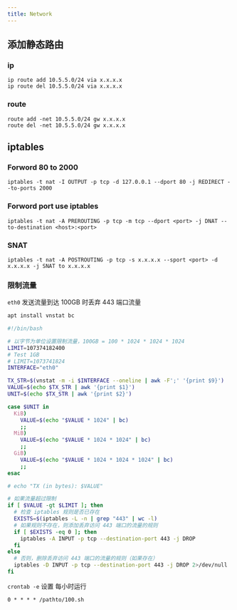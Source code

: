```yaml
---
title: Network
---
```


## 添加静态路由
### ip
  ```
  ip route add 10.5.5.0/24 via x.x.x.x
  ip route del 10.5.5.0/24 via x.x.x.x
  ```
### route
  ```
  route add -net 10.5.5.0/24 gw x.x.x.x
  route del -net 10.5.5.0/24 gw x.x.x.x
  ```

## iptables 
### Forword 80 to 2000
```
iptables -t nat -I OUTPUT -p tcp -d 127.0.0.1 --dport 80 -j REDIRECT --to-ports 2000
```

### Forword port use iptables
```
iptables -t nat -A PREROUTING -p tcp -m tcp --dport <port> -j DNAT --to-destination <host>:<port>
```

### SNAT
```
iptables -t nat -A POSTROUTING -p tcp -s x.x.x.x --sport <port> -d x.x.x.x -j SNAT to x.x.x.x
```

### 限制流量
`eth0` 发送流量到达 100GB 时丢弃 443 端口流量
```sh
apt install vnstat bc
```

```bash
#!/bin/bash

# 以字节为单位设置限制流量，100GB = 100 * 1024 * 1024 * 1024
LIMIT=107374182400
# Test 1GB
# LIMIT=1073741824
INTERFACE="eth0"

TX_STR=$(vnstat -m -i $INTERFACE --oneline | awk -F';' '{print $9}')
VALUE=$(echo $TX_STR | awk '{print $1}')
UNIT=$(echo $TX_STR | awk '{print $2}')

case $UNIT in
  KiB)
    VALUE=$(echo "$VALUE * 1024" | bc)
    ;;
  MiB)
    VALUE=$(echo "$VALUE * 1024 * 1024" | bc)
    ;;
  GiB)
    VALUE=$(echo "$VALUE * 1024 * 1024 * 1024" | bc)
    ;;
esac

# echo "TX (in bytes): $VALUE"

# 如果流量超过限制
if [ $VALUE -gt $LIMIT ]; then
  # 检查 iptables 规则是否已存在
  EXISTS=$(iptables -L -n | grep "443" | wc -l)
  # 如果规则不存在，则添加丢弃访问 443 端口的流量的规则
  if [ $EXISTS -eq 0 ]; then
    iptables -A INPUT -p tcp --destination-port 443 -j DROP
  fi
else
  # 否则，删除丢弃访问 443 端口的流量的规则（如果存在）
  iptables -D INPUT -p tcp --destination-port 443 -j DROP 2>/dev/null
fi
```

`crontab -e` 设置 每小时运行
```
0 * * * * /pathto/100.sh
```